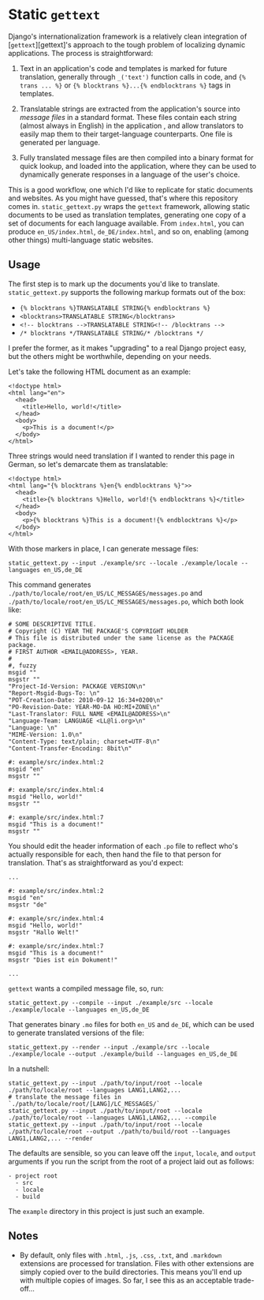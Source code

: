 Static `gettext`
===============

Django's internationalization framework is a relatively clean integration
of [`gettext`][gettext]'s approach to the tough problem of localizing
dynamic applications.  The process is straightforward:

1.  Text in an application's code and templates is marked for future
    translation, generally through `_('text')` function calls in code,
    and `{% trans ... %}` or `{% blocktrans %}...{% endblocktrans %}`
    tags in templates.

2.  Translatable strings are extracted from the application's source
    into _message files_ in a standard format.  These files contain
    each string (almost always in English) in the application , and
    allow translators to easily map them to their target-language
    counterparts.  One file is generated per language.

3.  Fully translated message files are then compiled into a binary
    format for quick lookup, and loaded into the application, where
    they can be used to dynamically generate responses in a language
    of the user's choice.

This is a good workflow, one which I'd like to replicate for static
documents and websites.  As you might have guessed, that's where this
repository comes in.  `static_gettext.py` wraps the `gettext` framework,
allowing static documents to be used as translation templates, generating
one copy of a set of documents for each language available.  From
`index.html`, you can produce `en_US/index.html`, `de_DE/index.html`, and
so on, enabling (among other things)  multi-language static websites.


Usage
-----

The first step is to mark up the documents you'd like to translate.
`static_gettext.py` supports the following markup formats out of the
box:

*   `{% blocktrans %}TRANSLATABLE STRING{% endblocktrans %}`
*   `<blocktrans>TRANSLATABLE STRING</blocktrans>`
*   `<!-- blocktrans -->TRANSLATABLE STRING<!-- /blocktrans -->`
*   `/* blocktrans */TRANSLATABLE STRING/* /blocktrans */`

I prefer the former, as it makes "upgrading" to a real Django project
easy, but the others might be worthwhile, depending on your needs.

Let's take the following HTML document as an example:

    <!doctype html>
    <html lang="en">
      <head>
        <title>Hello, world!</title>
      </head>
      <body>
        <p>This is a document!</p>
      </body>
    </html>

Three strings would need translation if I wanted to render this page in German,
so let's demarcate them as translatable:

    <!doctype html>
    <html lang="{% blocktrans %}en{% endblocktrans %}">>
      <head>
        <title>{% blocktrans %}Hello, world!{% endblocktrans %}</title>
      </head>
      <body>
        <p>{% blocktrans %}This is a document!{% endblocktrans %}</p>
      </body>
    </html>

With those markers in place, I can generate message files:

    static_gettext.py --input ./example/src --locale ./example/locale --languages en_US,de_DE

This command generates `./path/to/locale/root/en_US/LC_MESSAGES/messages.po`
and `./path/to/locale/root/en_US/LC_MESSAGES/messages.po`, which both look
like:

    # SOME DESCRIPTIVE TITLE.
    # Copyright (C) YEAR THE PACKAGE'S COPYRIGHT HOLDER
    # This file is distributed under the same license as the PACKAGE package.
    # FIRST AUTHOR <EMAIL@ADDRESS>, YEAR.
    #
    #, fuzzy
    msgid ""
    msgstr ""
    "Project-Id-Version: PACKAGE VERSION\n"
    "Report-Msgid-Bugs-To: \n"
    "POT-Creation-Date: 2010-09-12 16:34+0200\n"
    "PO-Revision-Date: YEAR-MO-DA HO:MI+ZONE\n"
    "Last-Translator: FULL NAME <EMAIL@ADDRESS>\n"
    "Language-Team: LANGUAGE <LL@li.org>\n"
    "Language: \n"
    "MIME-Version: 1.0\n"
    "Content-Type: text/plain; charset=UTF-8\n"
    "Content-Transfer-Encoding: 8bit\n"

    #: example/src/index.html:2
    msgid "en"
    msgstr ""

    #: example/src/index.html:4
    msgid "Hello, world!"
    msgstr ""

    #: example/src/index.html:7
    msgid "This is a document!"
    msgstr ""

You should edit the header information of each `.po` file to reflect who's
actually responsible for each, then hand the file to that person for
translation.  That's as straightforward as you'd expect:

    ...
    
    #: example/src/index.html:2
    msgid "en"
    msgstr "de"

    #: example/src/index.html:4
    msgid "Hello, world!"
    msgstr "Hallo Welt!"

    #: example/src/index.html:7
    msgid "This is a document!"
    msgstr "Dies ist ein Dokument!"

    ...

`gettext` wants a compiled message file, so, run:

    static_gettext.py --compile --input ./example/src --locale ./example/locale --languages en_US,de_DE

That generates binary `.mo` files for both `en_US` and `de_DE`, which can be used
to generate translated versions of the file:

    static_gettext.py --render --input ./example/src --locale ./example/locale --output ./example/build --languages en_US,de_DE

In a nutshell:

    static_gettext.py --input ./path/to/input/root --locale ./path/to/locale/root --languages LANG1,LANG2,...
    # translate the message files in `./path/to/locale/root/[LANG]/LC_MESSAGES/`
    static_gettext.py --input ./path/to/input/root --locale ./path/to/locale/root --languages LANG1,LANG2,... --compile
    static_gettext.py --input ./path/to/input/root --locale ./path/to/locale/root --output ./path/to/build/root --languages LANG1,LANG2,... --render

The defaults are sensible, so you can leave off the `input`, `locale`, and
`output` arguments if you run the script from the root of a project 
laid out as follows:

    - project root
      - src
      - locale
      - build

The `example` directory in this project is just such an example.

Notes
-----

*   By default, only files with `.html`, `.js`, `.css`, `.txt`, and
    `.markdown` extensions  are processed for translation.  Files with other
    extensions are simply copied over to the build directories.  This means
    you'll end up with multiple copies of images.  So far, I see this as an
    acceptable trade-off...

